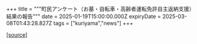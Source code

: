 +++
title = """町民アンケート（お墓・自転車・高齢者運転免許自主返納支援）結果の報告"""
date = 2025-01-19T15:00:00.000Z
expiryDate = 2025-03-08T01:43:28.827Z
tags = ["kuriyama","news"]
+++


[[source]](https://www.town.kuriyama.hokkaido.jp/soshiki/44/29938.html)
